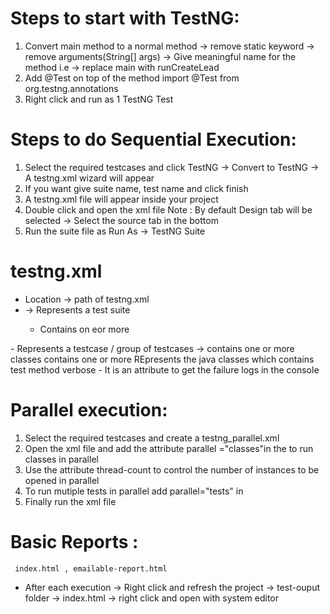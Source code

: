 

# Steps to start with TestNG:
  1. Convert main method to a normal method
      -> remove static keyword
      -> remove arguments(String[] args)
      -> Give meaningful name for the method
         i.e -> replace main with runCreateLead
  2. Add @Test on top of the method
      import @Test from org.testng.annotations  
  3. Right click and run as 1 TestNG Test

# Steps to do Sequential Execution:
1. Select the required testcases and click TestNG -> Convert to TestNG -> A testng.xml wizard will appear
2. If you want give suite name, test name and click finish
3. A testng.xml file will appear inside your project
4. Double click and open the xml file
   Note : By default Design tab will be selected -> Select the source tab in the bottom
5. Run the suite file as Run As -> TestNG Suite   

# testng.xml
   - Location -> path of testng.xml
   - <suite>    -> Represents a test suite
     - Contains on eor more <test>
   <test> 
     - Represents a testcase / group of testcases
      -> contains one or more classes
    <classes>
       contains one or more <class> 
     <class>
       REpresents the java classes which contains test method
       verbose - It is an attribute to get the failure logs in the console


# Parallel execution:
 1. Select the required testcases and create a testng_parallel.xml
 2. Open the xml file and add the attribute parallel ="classes"in the <test> to run classes in parallel
 3. Use the attribute thread-count to control the number of instances to be opened in parallel
 4. To run mutiple tests in parallel add parallel="tests" in <suite>
 5. Finally run the xml file 


# Basic Reports :
     index.html , emailable-report.html
   - After each execution -> Right click and refresh the project -> test-ouput folder -> index.html 
   -> right click and open with system editor  

 